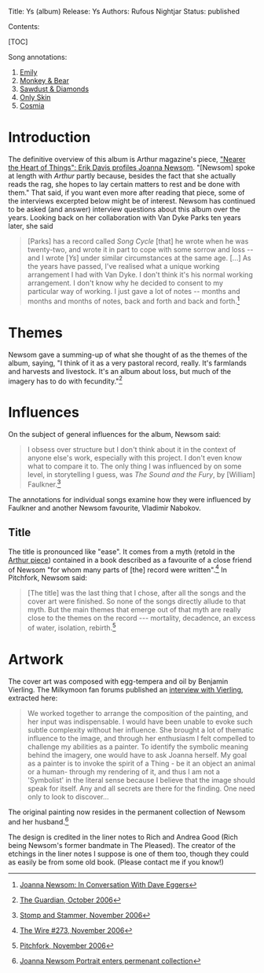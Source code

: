Title: Ys (album)
Release: Ys
Authors: Rufous Nightjar
Status: published

Contents:

[TOC]

Song annotations:

1. [Emily]({filename}emily.md)
2. [Monkey & Bear]({filename}monkeyandbear.md)
3. [Sawdust & Diamonds]({filename}sawdustanddiamonds.md)
4. [Only Skin]({filename}onlyskin.md)
5. [Cosmia]({filename}cosmia.md)

# Introduction #

The definitive overview of this album is Arthur magazine's piece, ["Nearer the Heart of Things": Erik Davis profiles Joanna Newsom][arthur]. "[Newsom] spoke at length with *Arthur* partly because, besides the fact that she actually reads the rag, she hopes to lay certain matters to rest and be done with them." That said, if you want even more after reading that piece, some of the interviews excerpted below might be of interest. Newsom has continued to be asked (and answer) interview questions about this album over the years. Looking back on her collaboration with Van Dyke Parks ten years later, she said

>  [Parks] has a record called *Song Cycle* [that] he wrote when he was twenty-two, and wrote it in part to cope with some sorrow and loss -- and I wrote [*Ys*] under similar circumstances at the same age. [...] As the years have passed, I've realised what a unique working arrangement I had with Van Dyke. I don't think it's his normal working arrangement. I don't know why he decided to consent to my particular way of working. I just gave a lot of notes -- months and months and months of notes, back and forth and back and forth.[^eggers]

[^eggers]: [Joanna Newsom: In Conversation With Dave Eggers]({filename}../interviews/eggersnourse.md)

# Themes #

Newsom gave a summing-up of what she thought of as the themes of the album, saying, "I think of it as a very pastoral record, really. It's farmlands and harvests and livestock. It's an album about loss, but much of the imagery has to do with fecundity."[^guardian]

[^guardian]: [The Guardian, October 2006][guardian]

# Influences #

On the subject of general influences for the album, Newsom said:

> I obsess over structure but I don't think about it in the context of anyone else's work, especially with this project. I don't even know what to compare it to. The only thing I was influenced by on some level, in storytelling I guess, was *The Sound and the Fury*, by [William] Faulkner.[^1]

The annotations for individual songs examine how they were influenced by Faulkner and another Newsom favourite, Vladimir Nabokov.

[^1]: [Stomp and Stammer, November 2006][stompstammer]

## Title ##

The title is pronounced like "ease". It comes from a myth (retold in the [Arthur piece][arthur]) contained in a book described as a favourite of a close friend of Newsom "for whom many parts of [the] record were written".[^wire] In Pitchfork, Newsom said:

> [The title] was the last thing that I chose, after all the songs and the cover art were finished. So none of the songs directly allude to that myth. But the main themes that emerge out of that myth are really close to the themes on the record --- mortality, decadence, an excess of water, isolation, rebirth.[^pitchfork]

[^wire]: [The Wire #273, November 2006][wire]
[^pitchfork]: [Pitchfork, November 2006][pitchfork]

# Artwork #

The cover art was composed with egg-tempera and oil by Benjamin Vierling. The Milkymoon fan forums published an [interview with Vierling]({filename}../interviews/vierling.md), extracted here:

> We worked together to arrange the composition of the painting, and her input was indispensable. I would have been unable to evoke such subtle complexity without her influence. She brought a lot of thematic influence to the image, and through her enthusiasm I felt compelled to challenge my abilities as a painter. To identify the symbolic meaning behind the imagery, one would have to ask Joanna herself. My goal as a painter is to invoke the spirit of a Thing - be it an object an animal or a human- through my rendering of it, and thus I am not a 'Symbolist' in the literal sense because I believe that the image should speak for itself. Any and all secrets are there for the finding. One need only to look to discover...

The original painting now resides in the permanent collection of Newsom and her husband.[^vier-blog]

The design is credited in the liner notes to Rich and Andrea Good (Rich being Newsom's former bandmate in The Pleased). The creator of the etchings in the liner notes I suppose is one of them too, though they could as easily be from some old book. (Please contact me if you know!)

[^vier-blog]: [Joanna Newsom Portrait enters permenant collection][vier-blog]

[arthur]: https://arthurmag.com/2006/12/23/nearer-the-heart-of-things-erik-davis-on-joanna-newsom-from-arthur-no-25winter-02006/
[vier-blog]: http://bavierling.blogspot.co.uk/2015/02/joanna-newsom-portrait-enters-permenant.html
[stompstammer]: https://web.archive.org/web/20061112125557/http://www.stompandstammer.com/index.php?option=com_content&task=view&id=669&Itemid=1
[wire]: http://www.thewire.co.uk/in-writing/interviews/joanna-newsom.1
[pitchfork]: http://pitchfork.com/features/interview/6488-joanna-newsom/
[guardian]: https://www.theguardian.com/music/2006/oct/15/folk
